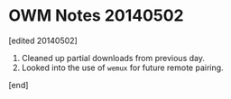 # OWM Notes 20140502

[edited 20140502]

 1. Cleaned up partial downloads from previous day.
 1. Looked into the use of `wemux` for future remote pairing.

[end]
